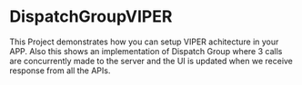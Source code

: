 # DispatchGroupVIPER
This Project demonstrates how you can setup VIPER achitecture in your APP. Also this shows an implementation of Dispatch Group where 3 calls are concurrently made to the server and the UI is updated when we receive response from all the APIs.
